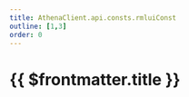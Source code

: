 ```yaml
---
title: AthenaClient.api.consts.rmluiConst
outline: [1,3]
order: 0
---
```


# {{ $frontmatter.title }}

